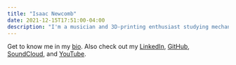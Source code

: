 ```yaml
---
title: "Isaac Newcomb"
date: 2021-12-15T17:51:00-04:00
description: "I'm a musician and 3D-printing enthusiast studying mechanical engineering at Cornell."
---
```


Get to know me in my [bio](about). Also check out my
[LinkedIn](https://linkedin.com/in/isaacdnew), 
[GitHub](https://github.com/isaacdnew), 
[SoundCloud](https://soundcloud.com/isaacnewcomb), and
[YouTube](https://www.youtube.com/channel/UCnb5WsAecDWaKjA6wQqqwqQ).